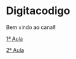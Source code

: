 # Digitacodigo

Bem vindo ao canal!

[1ª Aula](https://www.youtube.com/watch?v=kgXbof5OaBU&t=3s)

[2ª Aula](https://youtu.be/g5i5pCPS9JI?si=NS1HFmfL6hKqwka-)
